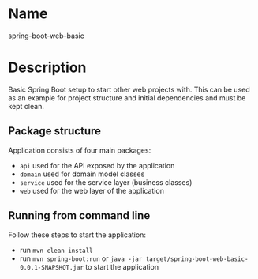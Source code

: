 # Name
spring-boot-web-basic

# Description
Basic Spring Boot setup to start other web projects with.
This can be used as an example for project structure and initial dependencies and must be kept clean.

## Package structure
Application consists of four main packages:
+ `api` used for the API exposed by the application
+ `domain` used for domain model classes
+ `service` used for the service layer (business classes) 
+ `web` used for the web layer of the application

## Running from command line
Follow these steps to start the application:
+ run `mvn clean install`
+ run `mvn spring-boot:run` or `java -jar target/spring-boot-web-basic-0.0.1-SNAPSHOT.jar` to start the application